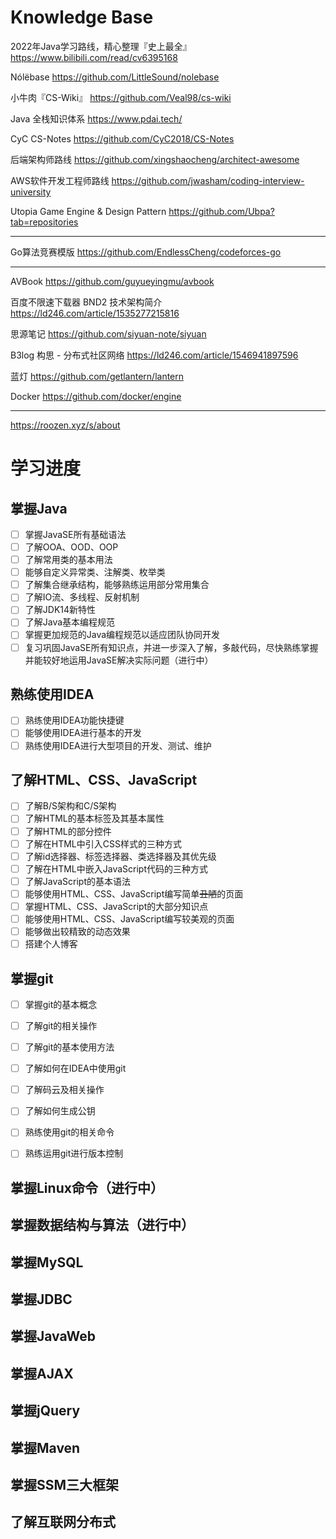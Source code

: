 # Knowledge Base 

2022年Java学习路线，精心整理『史上最全』 https://www.bilibili.com/read/cv6395168

Nólëbase https://github.com/LittleSound/nolebase

小牛肉『CS-Wiki』 https://github.com/Veal98/cs-wiki

Java 全栈知识体系 https://www.pdai.tech/ 

CyC CS-Notes https://github.com/CyC2018/CS-Notes

后端架构师路线 https://github.com/xingshaocheng/architect-awesome

AWS软件开发工程师路线 https://github.com/jwasham/coding-interview-university

Utopia Game Engine & Design Pattern https://github.com/Ubpa?tab=repositories

---

Go算法竞赛模版 https://github.com/EndlessCheng/codeforces-go

---

AVBook https://github.com/guyueyingmu/avbook

百度不限速下载器 BND2 技术架构简介 https://ld246.com/article/1535277215816

思源笔记 https://github.com/siyuan-note/siyuan

B3log 构思 - 分布式社区网络 https://ld246.com/article/1546941897596

蓝灯 https://github.com/getlantern/lantern

Docker https://github.com/docker/engine 


---

<https://roozen.xyz/s/about>

# 学习进度
## 掌握Java
- [ ] 掌握JavaSE所有基础语法
- [ ] 了解OOA、OOD、OOP
- [ ] 了解常用类的基本用法
- [ ] 能够自定义异常类、注解类、枚举类
- [ ] 了解集合继承结构，能够熟练运用部分常用集合
- [ ] 了解IO流、多线程、反射机制
- [ ] 了解JDK14新特性
- [ ] 了解Java基本编程规范
- [ ] 掌握更加规范的Java编程规范以适应团队协同开发
- [ ] 复习巩固JavaSE所有知识点，并进一步深入了解，多敲代码，尽快熟练掌握并能较好地运用JavaSE解决实际问题（进行中）

## 熟练使用IDEA
- [ ] 熟练使用IDEA功能快捷键
- [ ] 能够使用IDEA进行基本的开发
- [ ] 熟练使用IDEA进行大型项目的开发、测试、维护

## 了解HTML、CSS、JavaScript
- [ ] 了解B/S架构和C/S架构
- [ ] 了解HTML的基本标签及其基本属性
- [ ] 了解HTML的部分控件
- [ ] 了解在HTML中引入CSS样式的三种方式
- [ ] 了解id选择器、标签选择器、类选择器及其优先级
- [ ] 了解在HTML中嵌入JavaScript代码的三种方式
- [ ] 了解JavaScript的基本语法
- [ ] 能够使用HTML、CSS、JavaScript编写简单~~丑陋~~的页面
- [ ] 掌握HTML、CSS、JavaScript的大部分知识点
- [ ] 能够使用HTML、CSS、JavaScript编写较美观的页面
- [ ] 能够做出较精致的动态效果
- [ ] 搭建个人博客

## 掌握git
- [ ] 掌握git的基本概念
- [ ] 了解git的相关操作
- [ ] 了解git的基本使用方法
- [ ] 了解如何在IDEA中使用git
- [ ] 了解码云及相关操作
- [ ] 了解如何生成公钥
- [ ] 熟练使用git的相关命令
- [ ] 熟练运用git进行版本控制


## 掌握Linux命令（进行中）
## 掌握数据结构与算法（进行中）
## 掌握MySQL
## 掌握JDBC
## 掌握JavaWeb
## 掌握AJAX
## 掌握jQuery
## 掌握Maven
## 掌握SSM三大框架
## 了解互联网分布式

